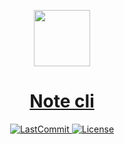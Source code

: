  <p align="center">
  <a href="https://alfonsofortunato.com">
    <picture>
      <source media="(prefers-color-scheme: dark)" srcset="https://alfonsofortunato.com/img/logo.png">
      <img src="https://alfonsofortunato.com/img/logo.png" height="90">
    </picture>
    <h1 align="center">Note cli</h1>
  </a>
</p>
<p align="center">
  <a href="https://github.com/MovieMaker93/note-cli/commit">
    <img alt="LastCommit" src="https://img.shields.io/github/last-commit/MovieMaker93/note-cli/main?style=for-the-badge&logo=github&color=%237dcfff">
  </a>
  <a href="https://github.com/MovieMaker93/devpod-dotfiles-chezmoi/blob/main/LICENSE">
    <img alt="License" src="https://img.shields.io/github/license/MovieMaker93/devpod-dotfiles-chezmoi?style=for-the-badge&logo=github">
  </a>
